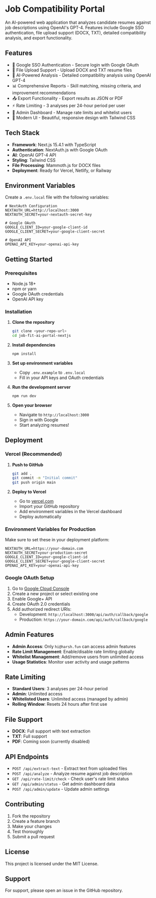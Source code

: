 # Job Compatibility Portal

An AI-powered web application that analyzes candidate resumes against job descriptions using OpenAI's GPT-4. Features include Google SSO authentication, file upload support (DOCX, TXT), detailed compatibility analysis, and export functionality.

## Features

- 🔐 Google SSO Authentication - Secure login with Google OAuth
- 📄 File Upload Support - Upload DOCX and TXT resume files
- 🤖 AI-Powered Analysis - Detailed compatibility analysis using OpenAI GPT-4
- 📊 Comprehensive Reports - Skill matching, missing criteria, and improvement recommendations
- 📤 Export Functionality - Export results as JSON or PDF
- ⚡  Rate Limiting - 3 analyses per 24-hour period per user
- 👑 Admin Dashboard - Manage rate limits and whitelist users
- 🎨 Modern UI - Beautiful, responsive design with Tailwind CSS

## Tech Stack

- **Framework**: Next.js 15.4.1 with TypeScript
- **Authentication**: NextAuth.js with Google OAuth
- **AI**: OpenAI GPT-4 API
- **Styling**: Tailwind CSS
- **File Processing**: Mammoth.js for DOCX files
- **Deployment**: Ready for Vercel, Netlify, or Railway

## Environment Variables

Create a `.env.local` file with the following variables:

```env
# NextAuth Configuration
NEXTAUTH_URL=http://localhost:3000
NEXTAUTH_SECRET=your-nextauth-secret-key

# Google OAuth
GOOGLE_CLIENT_ID=your-google-client-id
GOOGLE_CLIENT_SECRET=your-google-client-secret

# OpenAI API
OPENAI_API_KEY=your-openai-api-key
```

## Getting Started

### Prerequisites

- Node.js 18+ 
- npm or yarn
- Google OAuth credentials
- OpenAI API key

### Installation

1. **Clone the repository**
   ```bash
   git clone <your-repo-url>
   cd job-fit-ai-portal-nextjs
   ```

2. **Install dependencies**
   ```bash
   npm install
   ```

3. **Set up environment variables**
   - Copy `.env.example` to `.env.local`
   - Fill in your API keys and OAuth credentials

4. **Run the development server**
   ```bash
   npm run dev
   ```

5. **Open your browser**
   - Navigate to `http://localhost:3000`
   - Sign in with Google
   - Start analyzing resumes!

## Deployment

### Vercel (Recommended)

1. **Push to GitHub**
   ```bash
   git add .
   git commit -m "Initial commit"
   git push origin main
   ```

2. **Deploy to Vercel**
   - Go to [vercel.com](https://vercel.com)
   - Import your GitHub repository
   - Add environment variables in the Vercel dashboard
   - Deploy automatically

### Environment Variables for Production

Make sure to set these in your deployment platform:

```env
NEXTAUTH_URL=https://your-domain.com
NEXTAUTH_SECRET=your-production-secret
GOOGLE_CLIENT_ID=your-google-client-id
GOOGLE_CLIENT_SECRET=your-google-client-secret
OPENAI_API_KEY=your-openai-api-key
```

### Google OAuth Setup

1. Go to [Google Cloud Console](https://console.cloud.google.com/)
2. Create a new project or select existing one
3. Enable Google+ API
4. Create OAuth 2.0 credentials
5. Add authorized redirect URIs:
   - Development: `http://localhost:3000/api/auth/callback/google`
   - Production: `https://your-domain.com/api/auth/callback/google`

## Admin Features

- **Admin Access**: Only `hi@harsh.fun` can access admin features
- **Rate Limit Management**: Enable/disable rate limiting globally
- **Whitelist Management**: Add/remove users from unlimited access
- **Usage Statistics**: Monitor user activity and usage patterns

## Rate Limiting

- **Standard Users**: 3 analyses per 24-hour period
- **Admin**: Unlimited access
- **Whitelisted Users**: Unlimited access (managed by admin)
- **Rolling Window**: Resets 24 hours after first use

## File Support

- **DOCX**: Full support with text extraction
- **TXT**: Full support
- **PDF**: Coming soon (currently disabled)

## API Endpoints

- `POST /api/extract-text` - Extract text from uploaded files
- `POST /api/analyze` - Analyze resume against job description
- `GET /api/rate-limit/check` - Check user's rate limit status
- `GET /api/admin/status` - Get admin dashboard data
- `POST /api/admin/update` - Update admin settings

## Contributing

1. Fork the repository
2. Create a feature branch
3. Make your changes
4. Test thoroughly
5. Submit a pull request

## License

This project is licensed under the MIT License.

## Support

For support, please open an issue in the GitHub repository.
